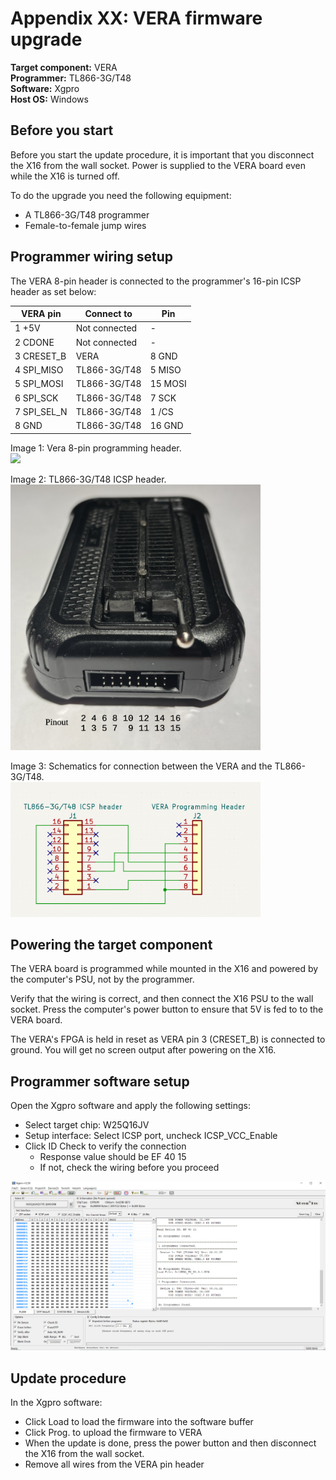 # Appendix XX: VERA firmware upgrade

**Target component:** VERA  
**Programmer:** TL866-3G/T48  
**Software:** Xgpro  
**Host OS:** Windows  


## Before you start

Before you start the update procedure, it is important that
you disconnect the X16 from the wall socket. Power is supplied to the
VERA board even while the X16 is turned off.

To do the upgrade you need the following equipment:
- A TL866-3G/T48 programmer
- Female-to-female jump wires


## Programmer wiring setup

The VERA 8-pin header is connected to the programmer's
16-pin ICSP header as set below:

| VERA pin    | Connect to    | Pin     |
|-------------|---------------|---------|
| 1 +5V       | Not connected | -       |
| 2 CDONE     | Not connected | -       |
| 3 CRESET_B  | VERA          | 8 GND   |
| 4 SPI_MISO  | TL866-3G/T48  | 5 MISO  |
| 5 SPI_MOSI  | TL866-3G/T48  | 15 MOSI |
| 6 SPI_SCK   | TL866-3G/T48  | 7 SCK   |
| 7 SPI_SEL_N | TL866-3G/T48  | 1 /CS   |
| 8 GND       | TL866-3G/T48  | 16 GND  |

Image 1: Vera 8-pin programming header.<br>
<img src="images/vera-prg-hdr.png" width="400" />

Image 2: TL866-3G/T48 ICSP header.<br>
<img src="images/tl866-3g-icsp.png" width="400" />

Image 3: Schematics for connection between the VERA and the TL866-3G/T48.<br>
<img src="images/tl866-3g-to-vera.png" width="400" />


## Powering the target component

The VERA board is programmed while mounted in the X16 and powered
by the computer's PSU, not by the programmer.

Verify that the wiring is correct, and then connect the X16 
PSU to the wall socket. Press the
computer's power button to ensure that 5V is fed to
to the VERA board.

The VERA's FPGA is held in reset as VERA pin 3 (CRESET_B)
is connected to ground. You will get no screen output
after powering on the X16.


## Programmer software setup

Open the Xgpro software and apply the following settings:

- Select target chip: W25Q16JV
- Setup interface: Select ICSP port, uncheck ICSP_VCC_Enable
- Click ID Check to verify the connection
    - Response value should be EF 40 15
    - If not, check the wiring before you proceed

<img src="xgpro-window.png" width="600" />


## Update procedure

In the Xgpro software:
- Click Load to load the firmware into the software buffer
- Click Prog. to upload the firmware to VERA
- When the update is done, press the power button and then disconnect the X16 from the wall socket. 
- Remove all wires from the VERA pin header
